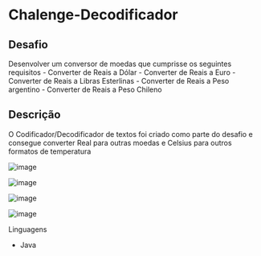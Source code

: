 # Chalenge-Decodificador

<h2>Desafio</h2>
Desenvolver um conversor de moedas que cumprisse os seguintes requisitos
- Converter de Reais a Dólar
- Converter de Reais a Euro
- Converter de Reais a Libras Esterlinas
- Converter de Reais a Peso argentino
- Converter de Reais a Peso Chileno

<h2>Descrição</h2>
O Codificador/Decodificador de textos foi criado como parte do desafio e consegue converter Real para outras moedas e Celsius para outros formatos de temperatura

![image](https://github.com/Claudio-Marins/Chalenge-Alura-Conversor-Moeda/assets/128181170/a3fc152f-173d-46f8-a493-2c73b65cff98)

![image](https://github.com/Claudio-Marins/Chalenge-Alura-Conversor-Moeda/assets/128181170/306b9ed0-6837-48bd-af21-1008e1f92915)

![image](https://github.com/Claudio-Marins/Chalenge-Alura-Conversor-Moeda/assets/128181170/1d0a7ea3-aa43-4e19-bead-78b97a1e03e3)

![image](https://github.com/Claudio-Marins/Chalenge-Alura-Conversor-Moeda/assets/128181170/a0a3691b-841c-4d5c-84b1-570cec61080f)

Linguagens
- Java

